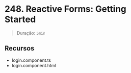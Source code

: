 # 248. Reactive Forms: Getting Started

> Duração: `5min`

## Recursos
- login.component.ts
- login.component.html
